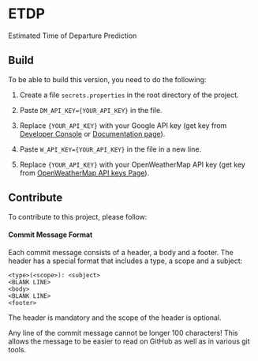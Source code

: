 # ETDP
Estimated Time of Departure Prediction


## Build
To be able to build this version, you need to do the following:

1. Create a file `secrets.properties` in the root directory of the project.

2. Paste `DM_API_KEY={YOUR_API_KEY}` in the file.

3. Replace `{YOUR_API_KEY}` with your Google API key (get key from [Developer Console](https://console.developers.google.com/apis/credentials) or
[Documentation  page](https://developers.google.com/maps/documentation/distance-matrix/get-api-key#get-an-api-key)).

4. Paste `W_API_KEY={YOUR_API_KEY}` in the file in a new line.

5. Replace `{YOUR_API_KEY}` with your OpenWeatherMap API key (get key from [OpenWeatherMap API keys Page](https://home.openweathermap.org/api_keys)).

## Contribute
To contribute to this project, please follow:
#### Commit Message Format
Each commit message consists of a header, a body and a footer. The header has a special format that includes a type, a scope and a subject:

    <type>(<scope>): <subject>
    <BLANK LINE>
    <body>
    <BLANK LINE>
    <footer>
The header is mandatory and the scope of the header is optional.

Any line of the commit message cannot be longer 100 characters! This allows the message to be easier to read on GitHub as well as in various git tools.
